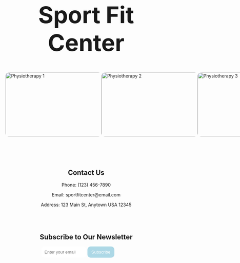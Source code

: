 
<html>
<head>
  <title>Sport Fit Center</title>
  <style>
    /* Add your CSS styles here */
    .header {
      text-align: center;
      font-size: 36px;
      font-weight: bold;
      margin-top: 50px;
    }
    .images {
      display: flex;
      justify-content: space-around;
      margin-top: 50px;
    }
    .image {
      width: 300px;
      height: 200px;
      object-fit: cover;
      border-radius: 10px;
      margin-bottom: 50px;
    }
    .contact {
      text-align: center;
      margin-top: 50px;
    }
    .form {
      display: flex;
      flex-direction: column;
      align-items: center;
      margin-top: 50px;
    }
    .form input[type="email"] {
      width: 50%;
      padding: 10px;
      margin-bottom: 20px;
      border-radius: 10px;
      border: none;
    }
    .form input[type="submit"] {
      width: 30%;
      padding: 10px;
      background-color: lightblue;
      color: white;
      border-radius: 10px;
      border: none;
      cursor: pointer;
    }
  </style>
</head>
<body>
  <div class="header">
    <h1>Sport Fit Center</h1>
  </div>
  <div class="images">
    <img class="image" src="physiotherapy1.jpg" alt="Physiotherapy 1">
    <img class="image" src="physiotherapy2.jpg" alt="Physiotherapy 2">
    <img class="image" src="physiotherapy3.jpg" alt="Physiotherapy 3">
  </div>
  <div class="contact">
    <h2>Contact Us</h2>
    <p>Phone: (123) 456-7890</p>
    <p>Email: sportfitcenter@email.com</p>
    <p>Address: 123 Main St, Anytown USA 12345</p>
  </div>
  <div class="form">
    <h2>Subscribe to Our Newsletter</h2>
    <form>
      <input type="email" placeholder="Enter your email">
      <input type="submit" value="Subscribe">
    </form>
  </div>
</body>
</html>


